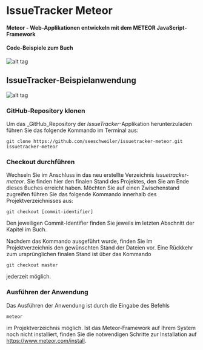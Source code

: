 # IssueTracker Meteor
#### Meteor - Web-Applikationen entwickeln mit dem METEOR JavaScript-Framework
#### Code-Beispiele zum Buch

![alt tag](https://raw.githubusercontent.com/seeschweiler/issuetracker-meteor/master/images/Meteor_Cover_300w.png)

## IssueTracker-Beispielanwendung

![alt tag](https://raw.githubusercontent.com/seeschweiler/issuetracker-meteor/master/images/issuetracker_logo_400w.png)

### GitHub-Repository klonen
Um das _GitHub_Repository der _IssueTracker_-Applikation herunterzuladen führen Sie das folgende Kommando im Terminal aus:

```
git clone https://github.com/seeschweiler/issuetracker-meteor.git issuetracker-meteor
```


### Checkout durchführen
Wechseln Sie im Anschluss in das neu erstellte Verzeichnis _issuetracker-meteor_. Sie finden hier den finalen Stand des Projektes, den Sie am Ende dieses Buches erreicht haben. Möchten Sie auf einen Zwischenstand zugreifen führen Sie das folgende Kommando innerhalb des Projektverzeichnisses aus:

```
git checkout [commit-identifier]
```

Den jeweiligen Commit-Identifier finden Sie jeweils im letzten Abschnitt der Kapitel im Buch.

Nachdem das Kommando ausgeführt wurde, finden Sie im Projektverzeichnis den gewünschten Stand der Dateien vor. Eine Rückkehr zum ursprünglichen finalen Stand ist über das Kommando

```
git checkout master
```

jederzeit möglich.

### Ausführen der Anwendung
Das Ausführen der Anwendung ist durch die Eingabe des Befehls

```
meteor
```

im Projektverzeichnis möglich. Ist das Meteor-Framework auf Ihrem System noch nicht installiert, finden Sie die notwendigen Schritte zur Installation auf https://www.meteor.com/install.

